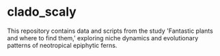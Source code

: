 # clado_scaly
This repository contains data and scripts from the study 'Fantastic plants and where to find them,' exploring niche dynamics and evolutionary patterns of neotropical epiphytic ferns.
